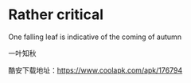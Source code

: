 # Rather critical
  One falling leaf is indicative of the coming of autumn

  一叶知秋
  
  
  酷安下载地址：https://www.coolapk.com/apk/176794 
